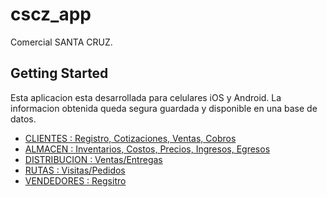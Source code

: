 # cscz_app

Comercial SANTA CRUZ.

## Getting Started
Esta aplicacion esta desarrollada para celulares iOS y Android.
La informacion obtenida queda segura guardada y disponible en una base de datos.

  - [ CLIENTES     : Registro, Cotizaciones, Ventas, Cobros ]()
  - [ ALMACEN      : Inventarios, Costos, Precios, Ingresos, Egresos ]()
  - [ DISTRIBUCION : Ventas/Entregas ]()
  - [ RUTAS        : Visitas/Pedidos]()
  - [ VENDEDORES   : Regsitro ]()


